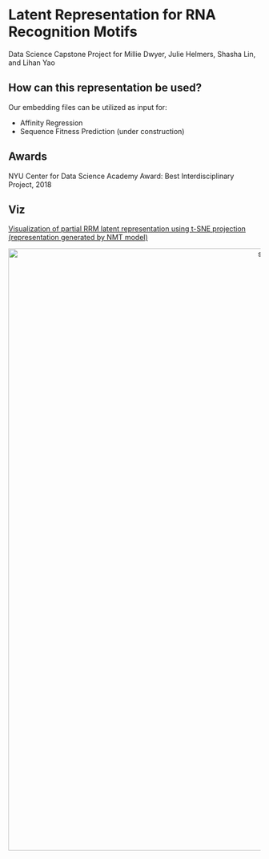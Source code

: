 # Latent Representation for RNA Recognition Motifs
Data Science Capstone Project for Millie Dwyer, Julie Helmers, Shasha Lin, and Lihan Yao

## How can this representation be used?
Our embedding files can be utilized as input for: 
- Affinity Regression
- Sequence Fitness Prediction (under construction)

## Awards
NYU Center for Data Science Academy Award: Best Interdisciplinary Project, 2018 

## Viz
[Visualization of partial RRM latent representation using t-SNE projection (representation generated by NMT model) ](https://plot.ly/~mrnood/108)


<div>
    <a href="https://plot.ly/~mrnood/108/?share_key=atYJmd3B8OqYly2cw8RduT" target="_blank" title="sent_to_AR_params_documented" style="display: block; text-align: center;"><img src="https://plot.ly/~mrnood/108.png?share_key=atYJmd3B8OqYly2cw8RduT" alt="sent_to_AR_params_documented" style="max-width: 100%;width: 1200px;"  width="1200" onerror="this.onerror=null;this.src='https://plot.ly/404.png';" /></a>
</div>

